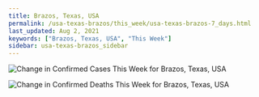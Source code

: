 ```yaml
---
title: Brazos, Texas, USA
permalink: /usa-texas-brazos/this_week/usa-texas-brazos-7_days.html
last_updated: Aug 2, 2021
keywords: ["Brazos, Texas, USA", "This Week"]
sidebar: usa-texas-brazos_sidebar
---
```


![Change in Confirmed Cases This Week for Brazos, Texas, USA](/covid_tracker/images/graphs/usa-texas-brazos-delta_confirmed-7_days_graph.png)

![Change in Confirmed Deaths This Week for Brazos, Texas, USA](/covid_tracker/images/graphs/usa-texas-brazos-delta_deaths-7_days_graph.png)
